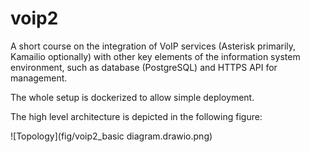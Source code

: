 # voip2

A short course on the integration of VoIP services (Asterisk primarily, Kamailio optionally) with other key elements of the information system environment, such as database (PostgreSQL) and HTTPS API for management.

The whole setup is dockerized to allow simple deployment.

The high level architecture is depicted in the following figure:

![Topology](fig/voip2_basic diagram.drawio.png)
